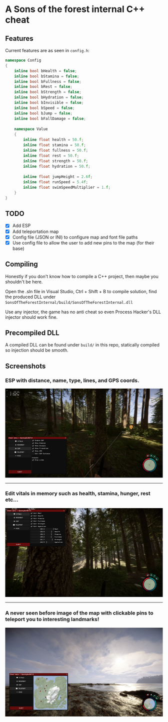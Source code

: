 # A Sons of the forest internal C++ cheat

## Features
Current features are as seen in `config.h`:

```c++
namespace Config
{
    inline bool bHealth = false;
    inline bool bStamina = false;
    inline bool bFullness = false;
    inline bool bRest = false;
    inline bool bStrength = false;
    inline bool bHydration = false;
    inline bool bInvisible = false;
    inline bool bSpeed = false;
    inline bool bJump = false;
    inline bool bFallDamage = false;

    namespace Value
    {
        inline float health = 50.f;
        inline float stamina = 50.f;
        inline float fullness = 50.f;
        inline float rest = 50.f;
        inline float strength = 50.f;
        inline float hydration = 50.f;

        inline float jumpHeight = 2.6f;
        inline float runSpeed = 5.4f;
        inline float swimSpeedMultiplier = 1.f;
    }
}
```

## TODO
- [x] Add ESP
- [x] Add teleportation map
- [x] Config file (JSON or INI) to configure map and font file paths
- [x] Use config file to allow the user to add new pins to the map (for their base)

## Compiling
Honestly if you don't know how to compile a C++ project, then maybe you shouldn't be here.

Open the .sln file in Visual Studio, Ctrl + Shift + B to compile solution, find the produced DLL under `SonsOfTheForestInternal/build/SonsOfTheForestInternal.dll`

Use any injector, the game has no anti cheat so even Process Hacker's DLL injector should work fine.

## Precompiled DLL
A compiled DLL can be found under `build/` in this repo, statically compiled so injection should be smooth.

## Screenshots
### ESP with distance, name, type, lines, and GPS coords.
![ESP](img/menu2.png)

--- 
### Edit vitals in memory such as health, stamina, hunger, rest etc...
![Vitals](img/menu3.png)

---
### A never seen before image of the map with clickable pins to teleport you to interesting landmarks!
![Map](img/menu1.png)
